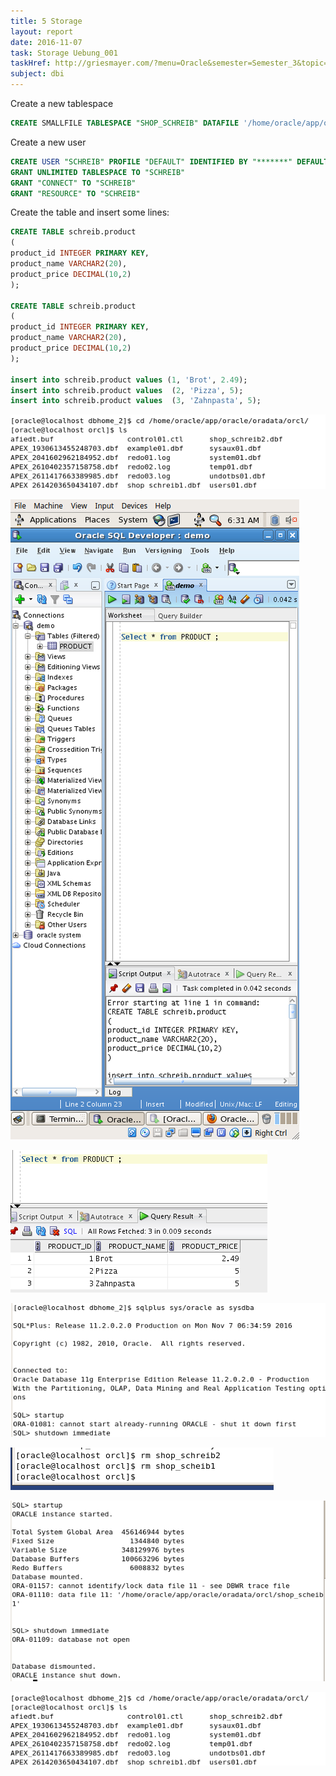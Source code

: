 ```yaml
---
title: 5 Storage
layout: report
date: 2016-11-07
task: Storage Uebung_001
taskHref: http://griesmayer.com/?menu=Oracle&semester=Semester_3&topic=05_Storage
subject: dbi
---
```


Create a new tablespace

```sql
CREATE SMALLFILE TABLESPACE "SHOP_SCHREIB" DATAFILE '/home/oracle/app/oracle/oradata/orcl/shop_scheib1' SIZE 200M AUTOEXTEND ON NEXT 10M MAXSIZE 300M , '/home/oracle/app/oracle/oradata/orcl/shop_schreib2' SIZE 100M LOGGING EXTENT MANAGEMENT LOCAL SEGMENT SPACE MANAGEMENT AUTO

```

Create a new user

```sql
CREATE USER "SCHREIB" PROFILE "DEFAULT" IDENTIFIED BY "*******" DEFAULT TABLESPACE "SHOP_SCHREIB" TEMPORARY TABLESPACE "TEMP" ACCOUNT UNLOCK
GRANT UNLIMITED TABLESPACE TO "SCHREIB"
GRANT "CONNECT" TO "SCHREIB"
GRANT "RESOURCE" TO "SCHREIB"
```

Create the table and insert some lines:

```sql
CREATE TABLE schreib.product
(
product_id INTEGER PRIMARY KEY,
product_name VARCHAR2(20),
product_price DECIMAL(10,2)
);

CREATE TABLE schreib.product
(
product_id INTEGER PRIMARY KEY,
product_name VARCHAR2(20),
product_price DECIMAL(10,2)
);

insert into schreib.product values (1, 'Brot', 2.49);
insert into schreib.product values  (2, 'Pizza', 5);
insert into schreib.product values  (3, 'Zahnpasta', 5);

```

![](scrot.png)

![](scrot1.png)

![](scrot2.png)

![](scrot3.png)

![](scrot4.png)

![](scrot5.png)

![](scrot.png)
